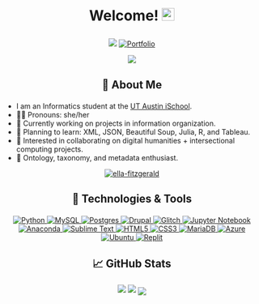 # <p align="center"> Welcome! <img src="https://user-images.githubusercontent.com/95125270/212648631-5b19c193-989d-4dc4-8ba7-4c217638f2ff.gif" width="25" height="25"/> <p/>

<div align="center">

  <a href="">[![](https://img.shields.io/badge/linkedin-%230077B5.svg?style=for-the-badge&logo=linkedin)](https://www.linkedin.com/in/marshanah-t/)</a>
  <a href="">[![Portfolio](https://img.shields.io/badge/Portfolio-%23000000.svg?style=for-the-badge&logo=squarespace)](https://marshanah-t.squarespace.com)</a>
  
</div>

<div align="center">
  
<a href="">![](https://komarev.com/ghpvc/?username=mars-aria&style=for-the-badge&color=ff69b4)</a>

  </div>
  
## <p align="center"> 📖 About Me <p/>

* I am an Informatics student at the <a href="https://www.ischool.utexas.edu/">UT Austin iSchool</a>.
* 👩🏾 Pronouns: she/her
* 🔭 Currently working on projects in information organization. 
* 🌱 Planning to learn: XML, JSON, Beautiful Soup, Julia, R, and Tableau.
* 🤝 Interested in collaborating on digital humanities + intersectional computing projects.
* 📑 Ontology, taxonomy, and metadata enthusiast.

<div align="center">

<a href="">![ella-fitzgerald](https://user-images.githubusercontent.com/95125270/212615787-da6911a6-4338-44e7-9ed2-69cfa06e6ca3.gif)</a>
  
</div>

## <p align="center"> 🔧 Technologies & Tools <p/>

<div align="center">
  
<a href="">![Python](https://img.shields.io/badge/python-3670A0?style=for-the-badge&logo=python&logoColor=ffdd54) ![MySQL](https://img.shields.io/badge/mysql-%2300f.svg?style=for-the-badge&logo=mysql&logoColor=white) ![Postgres](https://img.shields.io/badge/postgres-%23316192.svg?style=for-the-badge&logo=postgresql&logoColor=white) ![Drupal](https://img.shields.io/badge/drupal-%230678BE.svg?style=for-the-badge&logo=drupal&logoColor=white) ![Glitch](https://img.shields.io/badge/glitch-%233333FF.svg?style=for-the-badge&logo=glitch&logoColor=white) ![Jupyter Notebook](https://img.shields.io/badge/jupyter-%23FA0F00.svg?style=for-the-badge&logo=jupyter&logoColor=white) ![Anaconda](https://img.shields.io/badge/Anaconda-%2344A833.svg?style=for-the-badge&logo=anaconda&logoColor=white) ![Sublime Text](https://img.shields.io/badge/sublime_text-%23575757.svg?style=for-the-badge&logo=sublime-text&logoColor=important) ![HTML5](https://img.shields.io/badge/html5-%23E34F26.svg?style=for-the-badge&logo=html5&logoColor=white) ![CSS3](https://img.shields.io/badge/css3-%231572B6.svg?style=for-the-badge&logo=css3&logoColor=white) ![MariaDB](https://img.shields.io/badge/MariaDB-003545?style=for-the-badge&logo=mariadb&logoColor=white) ![Azure](https://img.shields.io/badge/azure-%230072C6.svg?style=for-the-badge&logo=microsoftazure&logoColor=white) ![Ubuntu](https://img.shields.io/badge/Ubuntu-E95420?style=for-the-badge&logo=ubuntu&logoColor=white) ![Replit](https://img.shields.io/badge/Replit-DD1200?style=for-the-badge&logo=Replit&logoColor=white)</a>

  </div>
  
## <p align="center"> 📈 GitHub Stats <p/>

<p align="center"><img src="https://github-readme-stats.vercel.app/api?username=mars-aria&show_icons=true"/> <img src="https://github-readme-streak-stats.herokuapp.com/?user=mars-aria&show_icons=true"/> <a href=""> <img align="center" src="https://github-readme-stats-sigma-five.vercel.app/api/top-langs/?username=mars-aria&layout=compact&line_height=40&hide=css"/> </a><p/>

<!--
**mars-aria/mars-aria** is a ✨ _special_ ✨ repository because its `README.md` (this file) appears on your GitHub profile.
